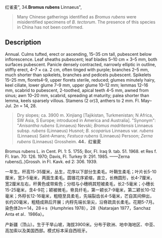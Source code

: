 红雀麦",
34.**Bromus rubens** Linnaeus",

> Many Chinese gatherings identified as *Bromus rubens* were misidentified specimens of *B. tectorum*. The presence of this species in China has not been confirmed.

## Description
Annual. Culms tufted, erect or ascending, 15–35 cm tall, pubescent below inflorescence. Leaf sheaths pubescent; leaf blades 5–10 cm × 3–5 mm, both surfaces pubescent. Panicle densely contracted, narrowly elliptic in outline, stiffly erect, 4–7 × ca. 2 cm, often tinged with purple; branches 2–5 mm, much shorter than spikelets, branches and pedicels pubescent. Spikelets 15–25 mm, florets4–9, upper florets sterile, reduced; glumes minutely hairy, keel ciliate, lower glume 7–9 mm, upper glume 10–12 mm; lemmas 12–16 mm, scabrid to pubescent, 2-toothed, apical teeth 4–5 mm, awned from sinus; awn 10–20 mm, scabrid, spreading at maturity; palea shorter than lemma, keels sparsely villous. Stamens (2 or)3, anthers to 2 mm. Fl. May–Jul. 2*n* = 14, 28.

> Dry slopes; ca. 3900 m. Xinjiang [Tajikistan, Turkmenistan; N Africa, SW Asia, S Europe; introduced in America and Australia].
  "Synonym": "*Anisantha rubens* (Linnaeus) Nevski; *Bromus madritensis* Linnaeus subsp. *rubens* (Linnaeus) Husnot; *B. scoparius* Linnaeus var. *rubens* (Linnaeus) Saint-Amans; *Festuca rubens* (Linnaeus) Persoon; *Zerna rubens* (Linnaeus) Grossheim.
**44．红雀麦**

Bromus rubens L. in Cent. Pl. 1: 5. 1755; Bor, Fl. Iraq 9. tab. 51. 1968. et Res f. Fl. Iran. 70: 126. 1970; Davis, Fl. Turkey 9: 291. 1985. ——Zerna rubens(L.)Grossh. in Fl. Kavk. ed 2: 306. 1939.

一年生。秆高15-35厘米，丛生，花序以下部分生柔毛。叶鞘生柔毛；叶片长5-10厘米，宽3-5毫米，两面生柔毛。圆锥花序紧缩，直立，长椭圆形，长4-7厘米，宽2厘米左右，秆黄色或带紫色；分枝与小穗柄其短被柔毛，长2-5毫米；小穗长15-25毫米，含4-9花；颖被微毛，脊具纤毛，第一颖长7-9毫米，第二颖长10-12毫米；外稃长12-16毫米，粗糙至具柔毛，先端裂齿长4-5毫米，芒自其间伸出，长约20毫米，粗糙成熟后开展；内稃先端长渐尖，沿脊疏具长柔毛。花期5-7月。染色体2n＝14，28＋s（Humphries 1978），28（Natarajan 1977，Sanchaz Anta et al．1986a）。

产新疆（顶山）。生于干旱山坡，海拔3900米。分布于欧洲、地中海地区、中亚、高加索以及美国西部。模式标本采自西班牙。
